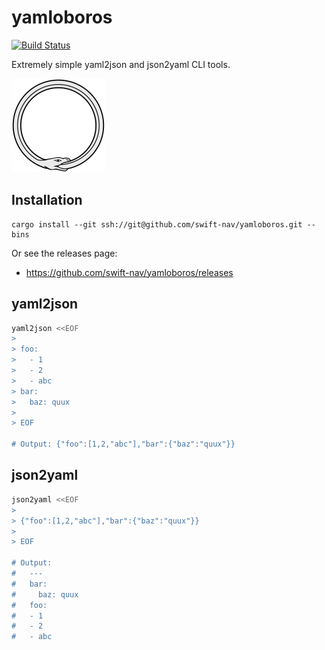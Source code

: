 # yamloboros

[![Build Status](https://travis-ci.com/swift-nav/y2jj2y.svg?token=Usmy93JBkW76XB4WJAjb&branch=master)](https://travis-ci.com/swift-nav/y2jj2y)

Extremely simple yaml2json and json2yaml CLI tools.

<a href="https://id.wikipedia.org/wiki/Ouroboros"><img src="./img/ouroboros.png" height="150px" /></a>

## Installation

```
cargo install --git ssh://git@github.com/swift-nav/yamloboros.git --bins
```

Or see the releases page:
- https://github.com/swift-nav/yamloboros/releases

## yaml2json

```bash
yaml2json <<EOF
>
> foo:
>   - 1
>   - 2
>   - abc
> bar:
>   baz: quux
>
> EOF

# Output: {"foo":[1,2,"abc"],"bar":{"baz":"quux"}}
```

## json2yaml

```bash
json2yaml <<EOF
>
> {"foo":[1,2,"abc"],"bar":{"baz":"quux"}}
>
> EOF

# Output:
#   ---
#   bar:
#     baz: quux
#   foo:
#   - 1
#   - 2
#   - abc
```
